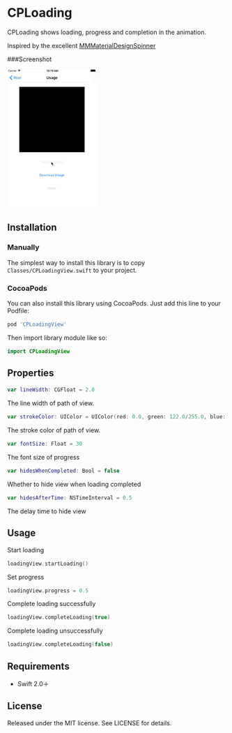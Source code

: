 # CPLoading

CPLoading shows loading, progress and completion in the animation. 

Inspired by the excellent [MMMaterialDesignSpinner](https://github.com/misterwell/MMMaterialDesignSpinner)

###Screenshot 

![](Demo.gif)

## Installation

### Manually

The simplest way to install this library is to copy `Classes/CPLoadingView.swift` to your project.

### CocoaPods

You can also install this library using CocoaPods. Just add this line to your Podfile:

```ruby
pod 'CPLoadingView'
```

Then import library module like so:

```swift
import CPLoadingView
```

## Properties

```swift
var lineWidth: CGFloat = 2.0
```

The line width of path of view.

```swift
var strokeColor: UIColor = UIColor(red: 0.0, green: 122.0/255.0, blue: 1.0, alpha: 1.0)
```

The stroke color of path of view.

```swift
var fontSize: Float = 30
```

The font size of progress

```swift
var hidesWhenCompleted: Bool = false
```

Whether to hide view when loading completed

```swift
var hidesAfterTime: NSTimeInterval = 0.5
```

The delay time to hide view

## Usage

Start loading
```swift
loadingView.startLoading()
``` 

Set progress
```swift
loadingView.progress = 0.5
``` 

Complete loading successfully
```swift
loadingView.completeLoading(true)
``` 

Complete loading unsuccessfully
```swift
loadingView.completeLoading(false)
``` 

## Requirements
* Swift 2.0＋

## License
Released under the MIT license. See LICENSE for details.